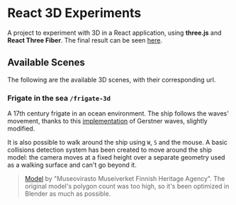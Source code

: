 # React 3D Experiments

A project to experiment with 3D in a React application, using **three.js** and **React Three Fiber**. The final result can be seen [here](https://react-3d-exp.vercel.app/).

## Available Scenes

The following are the available 3D scenes, with their corresponding url.

### Frigate in the sea `/frigate-3d`

A 17th century frigate in an ocean environment. The ship follows the waves' movement, thanks to this [implementation](https://sbcode.net/threejs/gerstnerwater/) of Gerstner waves, slightly modified.

It is also possible to walk around the ship using `W`, `S` and the mouse. A basic collisions detection system has been created to move around the ship model: the camera moves at a fixed height over a separate geometry used as a walking surface and can't go beyond it.

> [Model](https://sketchfab.com/3d-models/aleksandr-class-archipelago-frigate-f82f40ca04d84a24868a453c4e3a16c2) by "Museovirasto Museiverket Finnish Heritage Agency". The original model's polygon count was too high, so it's been optimized in Blender as much as possible.
